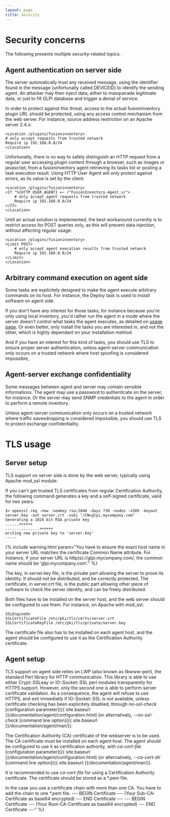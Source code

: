 ```yaml
---
layout: page
title: Security
---
```


# Security concerns

The following presents multiple security-related topics.

## Agent authentication on server side

The server automatically trust any received message, using the identifier found
in the message (unfortunatly called DEVICEID) to identify the sending agent. An
attacker may then inject data, either to masquerade legitimate data, or just to
fill GLPI database and trigger a denial of service.

In order to protect against this threat, access to the actual fusioninventory
plugin URL should be protected, using any access control mechanism from the web
server. For instance, source address restriction on an Apache server 2.4.x:

    <Location /plugins/fusioninventory>
	# only accept requests from trusted network
	Require ip 192.168.0.0/24
    </Location>

Unfortunatly, there is no way to safely distinguish an HTTP request from a
regular user accessing plugin content through a browser, such as images or
javascript, from a fusioninventory agent retrieving its tasks list or posting a
task execution result. Using HTTP User Agent will only protect against errors,
as its value is set by the client:

    <Location /plugins/fusioninventory>
	<If "%{HTTP_USER_AGENT} =~ /^FusionInventory-Agent_v/">
	    # only accept agent requests from trusted network
	    Require ip 192.168.0.0/24
	</If>
    </Location>

Until an actual solution is implemented, the best workaround currently
is to restrict access for POST queries only, as this will prevent
data injection, without affecting regular usage:

    <Location /plugins/fusioninventory>
	<Limit POST>
	    # only accept agent execution results from trusted network
	    Require ip 192.168.0.0/24
	</Limit>
    </Location>

## Arbitrary command execution on agent side

Some tasks are explicitely designed to make the agent execute arbitrary
commands on its host. For instance, the Deploy task is used to install
software on agent side.

If you don't have any interest for those tasks, for instance because you're
only using local inventory, you'd rather run the agent in a mode where the
server doesn't control what tasks the agent executes, as detailed on [usage
page](agent/usage). Or even better, only install the tasks you are interested
in, and not the other, which is highly dependant on your installation method.

And if you have an interest for this kind of tasks, you should use TLS to
ensure proper server authentication, unless agent-server communication only
occurs on a trusted network where host spoofing is considered impossible,

## Agent-server exchange confidentiality

Some messages between agent and server may contain sensible informations. The
agent may use a password to authenticate on the server, for instance. Or the
server may send SNMP credentials to the agent in order to perform a remote inventory.

Unless agent-server communication only occurs on a trusted network where traffic eavesdropping
is considered impossible, you should use TLS to protect exchange
confidentiality.

# TLS usage

## Server setup

TLS support on server side is done by the web server, typically using Apache
mod_ssl module.

If you can't get trusted TLS certificates from regular Certification Authority,
the following command generates a key and a self-signed certificate, valid for
two years:

    $> openssl req -new -newkey rsa:2048 -days 730 -nodes -x509 -keyout server.key -out server.crt -subj "/CN=glpi.mycompany.com"
    Generating a 1024 bit RSA private key
    ......++++++
    ...............++++++
    writing new private key to 'server.key'
    -----

{% include warning.html param="You have to ensure the exact host name in your server URL matches the certificate Common Name attribute. For instance, if your server URL is http(s)://glpi.mycompany.com/, the common name should be 'glpi.mycompany.com'." %}

The key, in server.key file, is the private part allowing the server to prove
its identity. It should not be distributed, and be correctly protected. The
certificate, in server.crt file, is the public part allowing other piece of
software to check the server identity, and can be freely distributed.

Both files have to be installed on the server host, and the web server should
be configured to use them. For instance, on Apache with mod_ssl:

    SSLEngineOn
    SSLCertificateFile /etc/pki/tls/certs/server.crt
    SSLCertificateKeyFile /etc/pki/tls/private/server.key

The certificate file also has to be installed on each agent host, and the agent
should be configured to use it as the Certification Authority certificate.

## Agent setup

TLS support on agent side relies on LWP (also known as libwww-perl), the
standard Perl library for HTTP communication. This library is able to use
either Crypt::SSLeay or IO::Socket::SSL perl modules transparently for HTTPS
support. However, only the second one is able to perform server certificate
validation. As a consequence, the agent will refuse to use HTTPS, and exit
immediatly if IO::Socket::SSL is not available, unless certificate checking has
been explicitely disabled, through *no-ssl-check* [configuration
parameter]({{ site.baseurl }}/documentation/agent/configuration.html) (or alternatively, *--no-ssl-check* [command
line option]({{ site.baseurl }}/documentation/agent/man/)).

The Certification Authority (CA) certificate of the webserver is to be used.
The CA certificate must be installed on each agent host.
The agent should be configured to use it as certification authority, with
*ca-cert-file* [configuration parameter]({{ site.baseurl
}}/documentation/agent/configuration.html) (or alternatively,
*--ca-cert-dir* [command line option]({{ site.baseurl }}/documentation/agent/man/)).

It is recommended to use *ca-cert-file* for using a Certification Authority certificate. The
certificate should be stored as a \*.pem file.

In the case you use a certificate chain with more than one CA. You have to add the chain to one \*.pem file.
    --- BEGIN Certificate ---
    (Your Sub-CA-Certificate as base64 encrypted)
    --- END Certificate ---
    --- BEGIN Certificate ---
    (Your Root-CA-Certificate as base64 encrypted)
    --- END Certificate ---" %}

